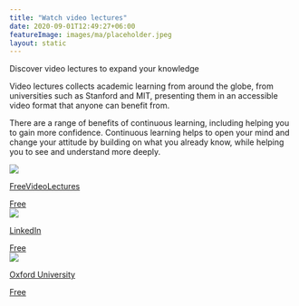 ```yaml
---
title: "Watch video lectures"
date: 2020-09-01T12:49:27+06:00
featureImage: images/ma/placeholder.jpeg
layout: static
---
```


Discover video lectures to expand your knowledge

Video lectures collects academic learning from around the globe, from universities such as Stanford and MIT, presenting them in an accessible video format that anyone can benefit from. 

There are a range of benefits of continuous learning, including helping you to gain more confidence. Continuous learning helps to open your mind and change your attitude by building on what you already know, while helping you to see and understand more deeply.

<a class="ma-link" href="https://freevideolectures.com/"><div class="ma-card ma-card-Learning"><div class="ma-icon"><img src ="/images/icon-check.png"/></div><div class="ma-name"><p>FreeVideoLectures</p></div><div class="ma-paid-text"><span>Free</span></div></div></a><a class="ma-link" href="https://www.linkedin.com/pulse/7-reasons-students-learn-better-video-travis-bergwall/"><div class="ma-card ma-card-Learning"><div class="ma-icon"><img src ="/images/icon-check.png"/></div><div class="ma-name"><p>LinkedIn</p></div><div class="ma-paid-text"><span>Free</span></div></div></a><a class="ma-link" href="https://www.ox.ac.uk/students/academic/guidance/skills/recorded-lectures"><div class="ma-card ma-card-Learning"><div class="ma-icon"><img src ="/images/icon-check.png"/></div><div class="ma-name"><p>Oxford University</p></div><div class="ma-paid-text"><span>Free</span></div></div></a>  

<br/><br/>






